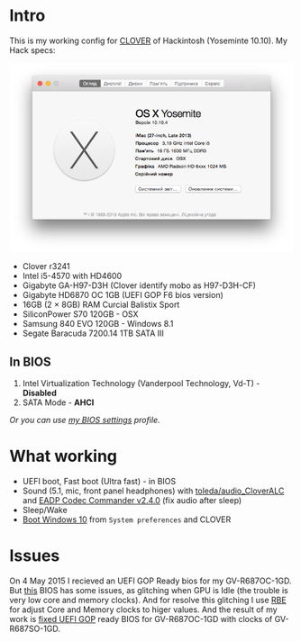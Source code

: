 # Intro

This is my working config for [CLOVER][Clover] of Hackintosh (Yoseminte 10.10).
My Hack specs:

![My hackintosh specs][System Info]

* Clover r3241
* Intel i5-4570 with HD4600
* Gigabyte GA-H97-D3H (Clover identify mobo as H97-D3H-CF)
* Gigabyte HD6870 OC 1GB (UEFI GOP F6 bios version)
* 16GB (2 × 8GB) RAM Curcial Balistix Sport
* SiliconPower S70 120GB - OSX
* Samsung 840 EVO 120GB - Windows 8.1
* Segate Baracuda 7200.14 1TB SATA III

## In BIOS

1. Intel Virtualization Technology (Vanderpool Technology, Vd-T) - **Disabled**
2. SATA Mode - **AHCI**

  *Or you can use [my BIOS settings][BIOS-Setup] profile.*

# What working

* UEFI boot, Fast boot (Ultra fast) - in BIOS
* Sound (5.1, mic, front panel headphones) with [toleda/audio_CloverALC][CloverALC] and [EADP Codec Commander v2.4.0][EADP] (fix audio after sleep)
* Sleep/Wake
* [Boot Windows 10][Windows Boot] from `System preferences` and CLOVER

# Issues
On 4 May 2015 I recieved an UEFI GOP Ready bios for my GV-R687OC-1GD. But [this][R687OGD.F6] BIOS has some issues, as glitching when GPU is Idle (the trouble is very low core and memory clocks). And for resolve this glitching I use [RBE][RBE] for adjust Core and Memory clocks to higer values. And the result of my work is [fixed UEFI GOP][MOD_R687OGD.F6] ready BIOS for GV-R687OC-1GD with clocks of GV-R687SO-1GD.

[EADP]: https://applelife.ru/threads/eapd-codec-commander.41696/
[CloverALC]: https://github.com/toleda/audio_CloverALC
[Clover]: http://sourceforge.net/projects/cloverefiboot/
[Windows Boot]: ./Screenshots/Bootable_Windows_from_OSX.png
[System Info]: ./Screenshots/System_Info.png
[R687OGD.F6]: ./GV-R687OC-1GD/R687OGD.F6
[MOD_R687OGD.F6]: ./GV-R687OC-1GD/MOD_R687OGD.F6
[RBE]: http://www.techpowerup.com/rbe/
[BIOS-Setup]: ./BIOS/BIOS-Setup.bin
